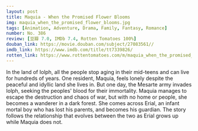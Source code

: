 ```yaml
---
layout: post 
title: Maquia - When the Promised Flower Blooms
img: maquia_when_the_promised_flower_blooms.jpg
tags: [Animation, Adventure, Drama, Family, Fantasy, Romance]
number: No. 386
review: [豆瓣 7.0, IMDb 7.4, Rotten Tomatoes 100%]
douban_link: https://movie.douban.com/subject/27083561//
imdb_link: https://www.imdb.com/title/tt7339826/
rotten_link: https://www.rottentomatoes.com/m/maquia_when_the_promised_flower_blooms
---
```


In the land of Iolph, all the people stop aging in their mid-teens and can live for hundreds of years. One resident, Maquia, feels lonely despite the peaceful and idyllic land she lives in. But one day, the Mesarte army invades Iolph, seeking the peoples' blood for their immortality. Maquia manages to escape the destruction and chaos of war, but with no home or people, she becomes a wanderer in a dark forest. She comes across Erial, an infant mortal boy who has lost his parents, and becomes his guardian. The story follows the relationship that evolves between the two as Erial grows up while Maquia does not.